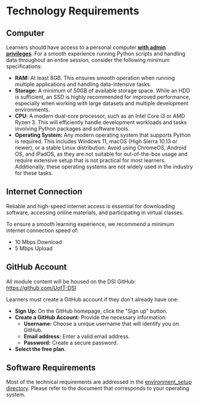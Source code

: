 # Technology Requirements 

## Computer 

Learners should have access to a personal computer <u>**with admin privileges**</u>. For a smooth experience running Python scripts and handling data throughout an entire session, consider the following minimum specifications:

  - **RAM:** At least 8GB. This ensures smooth operation when running multiple applications and handling data-intensive tasks.
  - **Storage:** A minimum of 50GB of available storage space. While an HDD is sufficient, an SSD is highly recommended for improved performance, especially when working with large datasets and multiple development environments.
  - **CPU:** A modern dual-core processor, such as an Intel Core i3 or AMD Ryzen 3. This will efficiently handle development workloads and tasks involving Python packages and software tools.
  - **Operating System:** Any modern operating system that supports Python is required. This includes Windows 11, macOS (High Sierra 10.13 or newer), or a stable Linux distribution. Avoid using ChromeOS, Android OS, and iPadOS, as they are not suitable for out-of-the-box usage and require extensive setup that is not practical for most learners. Additionally, these operating systems are not widely used in the industry for these tasks.

## Internet Connection 

Reliable and high-speed internet access is essential for downloading software, accessing online materials, and participating in virtual classes. 

To ensure a smooth learning experience, we recommend a minimum internet connection speed of:

  * 10 Mbps Download
  * 5 Mbps Upload

## GitHub Account 

All module content will be housed on the DSI GitHub: https://github.com/UofT-DSI 

Learners must create a GitHub account if they don't already have one:

  * **Sign Up:** On the GitHub homepage, click the "Sign up" button.
  * **Create a GitHub Account:** Provide the necessary information:
    - **Username:** Choose a unique username that will identify you on GitHub.
    - **Email address:** Enter a valid email address.
    - **Password:** Create a secure password.
  * **Select the free plan.**

## Software Requirements 

Most of the technical requirements are addressed in the [environment_setup directory](../environment_setup/). Please refer to the document that corresponds to your operating system.
